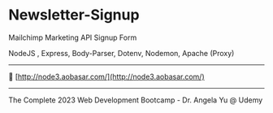 # Newsletter-Signup

Mailchimp Marketing API 
Signup Form
 
NodeJS , Express, Body-Parser, Dotenv, Nodemon, Apache (Proxy)

---

🔗 [http://node3.aobasar.com/](http://node3.aobasar.com/)

---

The Complete 2023 Web Development Bootcamp - Dr. Angela Yu @ Udemy


